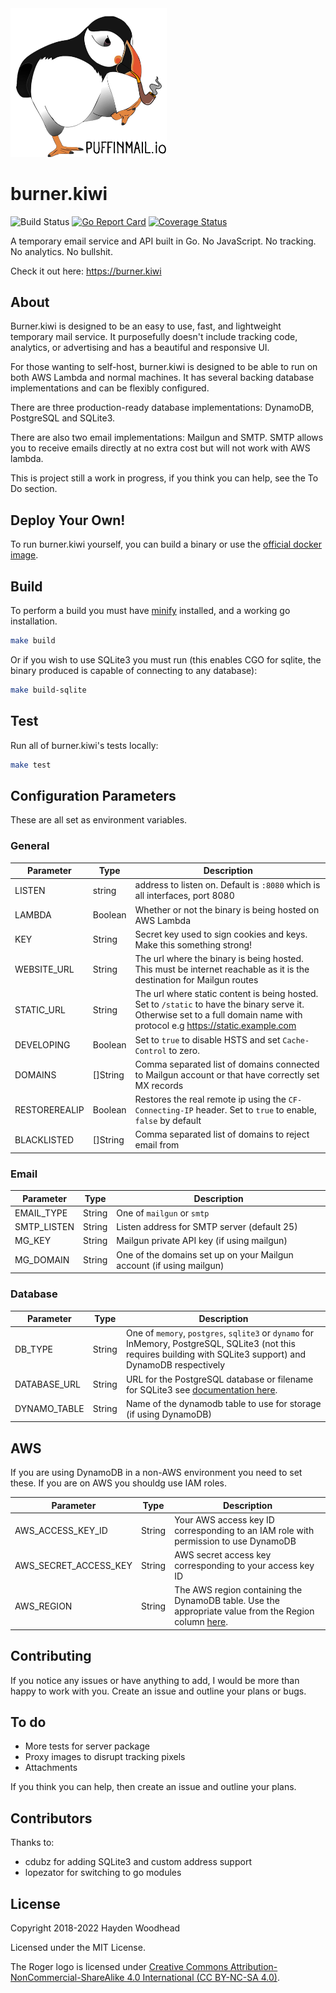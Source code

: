 <img src="https://raw.githubusercontent.com/krakazyabra/puffinmail.io/master/puffin.png" width="250" alt="Meet Highloader. They smoking Puffin." />

# burner.kiwi

![Build Status](https://github.com/haydenwoodhead/burner.kiwi/actions/workflows/qa.yml/badge.svg) [![Go Report Card](https://goreportcard.com/badge/github.com/haydenwoodhead/burner.kiwi)](https://goreportcard.com/report/github.com/haydenwoodhead/burner.kiwi) [![Coverage Status](https://coveralls.io/repos/github/haydenwoodhead/burner.kiwi/badge.svg)](https://coveralls.io/github/haydenwoodhead/burner.kiwi)

A temporary email service and API built in Go. No JavaScript. No tracking. No analytics. No bullshit.

Check it out here: https://burner.kiwi

## About

Burner.kiwi is designed to be an easy to use, fast, and lightweight temporary mail service. It purposefully doesn't include tracking code, analytics, or advertising and has a beautiful and responsive UI.

For those wanting to self-host, burner.kiwi is designed to be able to run on both AWS Lambda and normal machines. It has several backing database implementations and can be flexibly configured.

There are three production-ready database implementations: DynamoDB, PostgreSQL and SQLite3.

There are also two email implementations: Mailgun and SMTP. SMTP allows you to receive emails directly at no extra cost but will not work with AWS lambda.

This is project still a work in progress, if you think you can help, see the To Do section.

## Deploy Your Own!

To run burner.kiwi yourself, you can build a binary or use the [official docker image](https://github.com/haydenwoodhead/burner.kiwi/pkgs/container/burner.kiwi).

## Build

To perform a build you must have [minify](https://github.com/tdewolff/minify/tree/master/cmd/minify) installed, and a working go installation.

```bash
make build
```

Or if you wish to use SQLite3 you must run (this enables CGO for sqlite, the binary produced is capable of connecting to any database):

```bash
make build-sqlite
```

## Test

Run all of burner.kiwi's tests locally:

```bash
make test
```

## Configuration Parameters

These are all set as environment variables.

### General

| Parameter     | Type     | Description                                                                                                                                                                  |
| ------------- | -------- | ---------------------------------------------------------------------------------------------------------------------------------------------------------------------------- |
| LISTEN        | string   | address to listen on. Default is `:8080` which is all interfaces, port 8080                                                                                                  |
| LAMBDA        | Boolean  | Whether or not the binary is being hosted on AWS Lambda                                                                                                                      |
| KEY           | String   | Secret key used to sign cookies and keys. Make this something strong!                                                                                                        |
| WEBSITE_URL   | String   | The url where the binary is being hosted. This must be internet reachable as it is the destination for Mailgun routes                                                        |
| STATIC_URL    | String   | The url where static content is being hosted. Set to `/static` to have the binary serve it. Otherwise set to a full domain name with protocol e.g https://static.example.com |
| DEVELOPING    | Boolean  | Set to `true` to disable HSTS and set `Cache-Control` to zero.                                                                                                               |
| DOMAINS       | []String | Comma separated list of domains connected to Mailgun account or that have correctly set MX records                                                                           |
| RESTOREREALIP | Boolean  | Restores the real remote ip using the `CF-Connecting-IP` header. Set to `true` to enable, `false` by default                                                                 |
| BLACKLISTED   | []String | Comma separated list of domains to reject email from                                                                                                                         |

### Email

| Parameter   | Type   | Description                                                          |
| ----------- | ------ | -------------------------------------------------------------------- |
| EMAIL_TYPE  | String | One of `mailgun` or `smtp`                                           |
| SMTP_LISTEN | String | Listen address for SMTP server (default 25)                          |
| MG_KEY      | String | Mailgun private API key (if using mailgun)                           |
| MG_DOMAIN   | String | One of the domains set up on your Mailgun account (if using mailgun) |

### Database

| Parameter    | Type   | Description                                                                                                                                                      |
| ------------ | ------ | ---------------------------------------------------------------------------------------------------------------------------------------------------------------- |
| DB_TYPE      | String | One of `memory`, `postgres`, `sqlite3` or `dynamo` for InMemory, PostgreSQL, SQLite3 (not this requires building with SQLite3 support) and DynamoDB respectively |
| DATABASE_URL | String | URL for the PostgreSQL database or filename for SQLite3 see [documentation here](https://github.com/mattn/go-sqlite3#dsn-examples).                              |
| DYNAMO_TABLE | String | Name of the dynamodb table to use for storage (if using DynamoDB)                                                                                                |

## AWS

If you are using DynamoDB in a non-AWS environment you need to set these. If you are on AWS you shouldg use IAM roles.

| Parameter             | Type   | Description                                                                                                                                                                 |
| --------------------- | ------ | --------------------------------------------------------------------------------------------------------------------------------------------------------------------------- |
| AWS_ACCESS_KEY_ID     | String | Your AWS access key ID corresponding to an IAM role with permission to use DynamoDB                                                                                         |
| AWS_SECRET_ACCESS_KEY | String | AWS secret access key corresponding to your access key ID                                                                                                                   |
| AWS_REGION            | String | The AWS region containing the DynamoDB table. Use the appropriate value from the Region column [here](https://docs.aws.amazon.com/general/latest/gr/rande.html#ddb_region). |

## Contributing

If you notice any issues or have anything to add, I would be more than happy to work with you.
Create an issue and outline your plans or bugs.

## To do

- More tests for server package
- Proxy images to disrupt tracking pixels
- Attachments

If you think you can help, then create an issue and outline your plans.

## Contributors

Thanks to:

- cdubz for adding SQLite3 and custom address support
- lopezator for switching to go modules

## License

Copyright 2018-2022 Hayden Woodhead

Licensed under the MIT License.

The Roger logo is licensed under [Creative Commons Attribution-NonCommercial-ShareAlike 4.0 International (CC BY-NC-SA 4.0)](https://creativecommons.org/licenses/by-nc-sa/4.0/).
